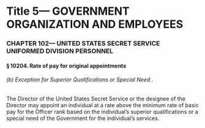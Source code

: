 
# Title 5— GOVERNMENT ORGANIZATION AND EMPLOYEES
### CHAPTER 102— UNITED STATES SECRET SERVICE UNIFORMED DIVISION PERSONNEL
#### § 10204. Rate of pay for original appointments
###### (b) Exception for Superior Qualifications or Special Need .

The Director of the United States Secret Service or the designee of the Director may appoint an individual at a rate above the minimum rate of basic pay for the Officer rank based on the individual’s superior qualifications or a special need of the Government for the individual’s services.
